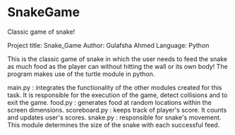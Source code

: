 # SnakeGame
Classic game of snake!

Project title: Snake_Game
Author: Gulafsha Ahmed
Language: Python

This is the classic game of snake in which the user needs to feed the snake as much food as the player can without hitting the wall or its own body!
The program makes use of the turtle module in python.

main.py : integrates the functionality of the other modules created for this task. It is responsible for the execution of the game, detect collisions and to exit the game.
food.py : generates food at random locations within the screen dimensions.
scoreboard.py : keeps track of player's score. It counts and updates user's scores.
snake.py : responsible for snake's movement. This module determines the size of the snake with each successful feed.
